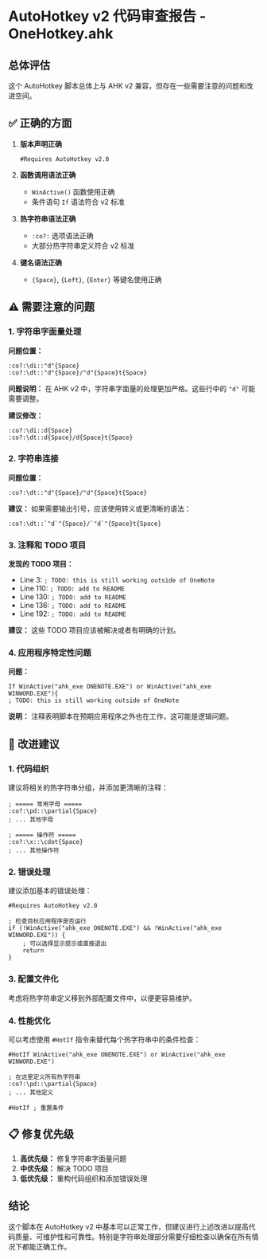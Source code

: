 # AutoHotkey v2 代码审查报告 - OneHotkey.ahk

## 总体评估

这个 AutoHotkey 脚本总体上与 AHK v2 兼容，但存在一些需要注意的问题和改进空间。

## ✅ 正确的方面

1. **版本声明正确**
   ```ahk
   #Requires AutoHotkey v2.0
   ```

2. **函数调用语法正确**
   - `WinActive()` 函数使用正确
   - 条件语句 `If` 语法符合 v2 标准

3. **热字符串语法正确**
   - `:co?:` 选项语法正确
   - 大部分热字符串定义符合 v2 标准

4. **键名语法正确**
   - `{Space}`, `{Left}`, `{Enter}` 等键名使用正确

## ⚠️ 需要注意的问题

### 1. 字符串字面量处理

**问题位置：**
```ahk
:co?:\di::"d"{Space}
:co?:\dt::"d"{Space}/"d"{Space}t{Space}
```

**问题说明：**
在 AHK v2 中，字符串字面量的处理更加严格。这些行中的 `"d"` 可能需要调整。

**建议修改：**
```ahk
:co?:\di::d{Space}
:co?:\dt::d{Space}/d{Space}t{Space}
```

### 2. 字符串连接

**问题位置：**
```ahk
:co?:\dt::"d"{Space}/"d"{Space}t{Space}
```

**建议：**
如果需要输出引号，应该使用转义或更清晰的语法：
```ahk
:co?:\dt::`"d`"{Space}/`"d`"{Space}t{Space}
```

### 3. 注释和 TODO 项目

**发现的 TODO 项目：**
- Line 3: `; TODO: this is still working outside of OneNote`
- Line 110: `; TODO: add to README`
- Line 130: `; TODO: add to README`
- Line 136: `; TODO: add to README`
- Line 192: `; TODO: add to README`

**建议：** 这些 TODO 项目应该被解决或者有明确的计划。

### 4. 应用程序特定性问题

**问题：**
```ahk
If WinActive("ahk_exe ONENOTE.EXE") or WinActive("ahk_exe WINWORD.EXE"){
; TODO: this is still working outside of OneNote
```

**说明：** 注释表明脚本在预期应用程序之外也在工作，这可能是逻辑问题。

## 🔧 改进建议

### 1. 代码组织

建议将相关的热字符串分组，并添加更清晰的注释：

```ahk
; ===== 常用字母 =====
:co?:\pd::\partial{Space}
; ... 其他字母

; ===== 操作符 =====
:co?:\x::\cdot{Space}
; ... 其他操作符
```

### 2. 错误处理

建议添加基本的错误处理：

```ahk
#Requires AutoHotkey v2.0

; 检查目标应用程序是否运行
if (!WinActive("ahk_exe ONENOTE.EXE") && !WinActive("ahk_exe WINWORD.EXE")) {
    ; 可以选择显示提示或直接退出
    return
}
```

### 3. 配置文件化

考虑将热字符串定义移到外部配置文件中，以便更容易维护。

### 4. 性能优化

可以考虑使用 `#HotIf` 指令来替代每个热字符串中的条件检查：

```ahk
#HotIf WinActive("ahk_exe ONENOTE.EXE") or WinActive("ahk_exe WINWORD.EXE")

; 在这里定义所有热字符串
:co?:\pd::\partial{Space}
; ... 其他定义

#HotIf ; 重置条件
```

## 📋 修复优先级

1. **高优先级：** 修复字符串字面量问题
2. **中优先级：** 解决 TODO 项目
3. **低优先级：** 重构代码组织和添加错误处理

## 结论

这个脚本在 AutoHotkey v2 中基本可以正常工作，但建议进行上述改进以提高代码质量、可维护性和可靠性。特别是字符串处理部分需要仔细检查以确保在所有情况下都能正确工作。